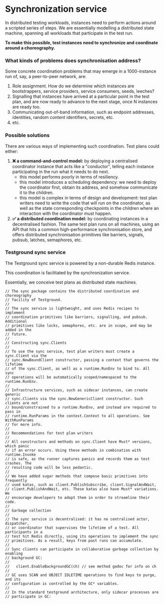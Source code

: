 # Synchronization service

In distributed testing workloads, instances need to perform actions around a scripted series of steps. We are essentially modelling a distributed state machine, spanning all workloads that participate in the test run.

**To make this possible, test instances need to synchronize and coordinate around a choreography.**

### What kinds of problems does synchronisation address?

Some concrete coordination problems that may emerge in a 1000-instance run of, say, a peer-to-peer network, are:

1. Role assignment. How do we determine which instances are bootstrappers, service providers, service consumers, seeds, leeches?
2. Signalling that instances have arrived at a particular point in the test plan, and are now ready to advance to the next stage, once N instances are ready too.
3. Communicating out-of-band information, such as endpoint addresses, identities, random content identifiers, secrets, etc.
4. etc.

### Possible solutions

There are various ways of implementing such coordination. Test plans could either:

1. **❌ a command-and-control model:** by deploying a centralised coordinator instance that acts like a "conductor", telling each instance participating in the run what it needs to do next.
   * this model performs poorly in terms of resiliency.
   * this model introduces a scheduling dependency: we need to deploy the coordinator first, obtain its address, and somehow communicate it to the children.
   * this model is complex in terms of design and development: test plan writers need to write the code that will run on the coordinator, as well as the state corresponding checkpoints in the children where an interaction with the coordinator must happen.
2. **✅ a distributed coordination model:** by coordinating instances in a decentralised fashion. The same test plan runs on all machines, using an API that hits a common high-performance synchronisation store, and offers distributed synchronisation primitives like barriers, signals, pubsub, latches, semaphores, etc.

### Testground sync service

The Testground sync service is powered by a non-durable Redis instance. 

This coordination is facilitated by the synchronization service.

Essentially, we conceive test plans as distributed state machines.

```text
// The sync package contains the distributed coordination and choreography
// facility of Testground.
//
// The sync service is lightweight, and uses Redis recipes to implement
// coordination primitives like barriers, signalling, and pubsub. Additional
// primitives like locks, semaphores, etc. are in scope, and may be added in the
// future.
//
// Constructing sync.Clients
//
// To use the sync service, test plan writers must create a sync.Client via the
// sync.NewBoundClient constructor, passing a context that governs the lifetime
// of the sync.Client, as well as a runtime.RunEnv to bind to. All sync
// operations will be automatically scoped/namespaced to the runtime.RunEnv.
//
// Infrastructure services, such as sidecar instances, can create generic
// sync.Clients via the sync.NewGenericClient constructor. Such clients are not
// bound/constrained to a runtime.RunEnv, and instead are required to pass in
// runtime.RunParams in the context.Context to all operations. See WithRunParams
// for more info.
//
// Recommendations for test plan writers
//
// All constructors and methods on sync.Client have Must* versions, which panic
// if an error occurs. Using these methods in combination with runtime.Invoke
// is safe, as the runner captures panics and records them as test crashes. The
// resulting code will be less pedantic.
//
// We have added sugar methods that compose basic primitives into frequently
// used katas, such as client.PublishSubscribe, client.SignalAndWait,
// client.PublishAndWait, etc. These katas also have Must* variations. We
// encourage developers to adopt them in order to streamline their code.
//
// Garbage collection
//
// The sync service is decentralised: it has no centralised actor, dispatcher,
// or coordinator that supervises the lifetime of a test. All participants in a
// test hit Redis directly, using its operations to implement the sync
// primitives. As a result, keys from past runs can accumulate.
//
// Sync clients can participate in collaborative garbage collection by enabling
// background GC:
//
//   client.EnableBackgroundGC(ch) // see method godoc for info on ch
//
// GC uses SCAN and OBJECT IDLETIME operations to find keys to purge, and its
// configuration is controlled by the GC* variables.
//
// In the standard testground architecture, only sidecar processes are
// participate in GC:
```

